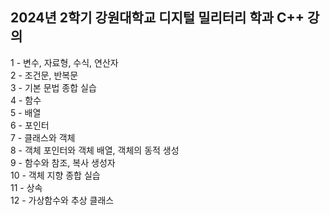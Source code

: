 ## 2024년 2학기 강원대학교 디지털 밀리터리 학과 C++ 강의

1	- 변수, 자료형, 수식, 연산자  
2	- 조건문, 반복문  
3	- 기본 문법 종합 실습  
4	- 함수  
5	- 배열   
6	- 포인터  
7	- 클래스와 객체  
8	- 객체 포인터와 객체 배열, 객체의 동적 생성  
9	- 함수와 참조, 복사 생성자  
10	- 객체 지향 종합 실습  
11	- 상속  
12	- 가상함수와 추상 클래스  
